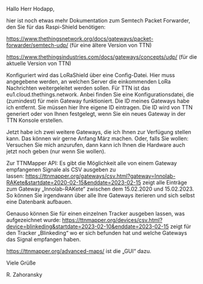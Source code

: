 Hallo Herr Hodapp,

hier ist noch etwas mehr Dokumentation zum Semtech Packet Forwarder, den Sie für das Raspi-Shield benötigen:

<https://www.thethingsnetwork.org/docs/gateways/packet-forwarder/semtech-udp/> (für eine ältere Version von TTN)

<https://www.thethingsindustries.com/docs/gateways/concepts/udp/> (für die aktuelle Version von TTN)

Konfiguriert wird das LoRaShield über eine Config-Datei. Hier muss angegebene werden, an welchen Server die einkommenden LoRa Nachrichten weitergeleitet werden sollen. Für TTN ist das eu1.cloud.thethings.network. Anbei finden Sie eine Konfigurationsdatei, die (zumindest) für mein Gateway funktioniert. Die ID meines Gateways habe ich entfernt. Sie müssen hier Ihre eigene ID eintragen. Die ID wird von TTN generiert oder von Ihnen festgelegt, wenn Sie ein neues Gateway in der TTN Konsole erstellen.

Jetzt habe ich zwei weitere Gateways, die ich Ihnen zur Verfügung stellen kann. Das können wir gerne Anfang März machen. Oder, falls Sie wollen: Versuchen Sie mich anzurufen, dann kann ich Ihnen die Hardware auch jetzt noch geben (nur wenn Sie wollen).

Zur TTNMapper API: Es gibt die Möglichkeit alle von einem Gateway empfangenen Signale als CSV ausgeben zu lassen: <https://ttnmapper.org/gateways/csv.html?gateway=Innolab-RAKete&startdate=2020-02-15&enddate=2023-02-15> zeigt alle Einträge zum Gateway „Innolab-RAKete“ zwischen dem 15.02.2020 und 15.02.2023. So können Sie irgendwann über alle Ihre Gateways iterieren und sich selbst eine Datenbank aufbauen.

Genauso können Sie für einen einzelnen Tracker ausgeben lassen, was aufgezeichnet wurde: <https://ttnmapper.org/devices/csv.html?device=blinkeding&startdate=2023-02-10&enddate=2023-02-15> zeigt für den Tracker „Blinkeding“ wo er sich befunden hat und welche Gateways das Signal empfangen haben.

<https://ttnmapper.org/advanced-maps/> ist die „GUI“ dazu.

Viele Grüße

R. Zahoransky
